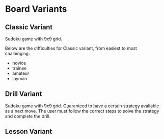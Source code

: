 # Board Variants

## Classic Variant

Sudoku game with 9x9 grid.

Below are the difficulties for Classic variant, from easiest to most challenging:

- novice
- trainee
- amateur
- layman

## Drill Variant

Sudoku game with 9x9 grid. Guaranteed to have a certain strategy avaliable as a next move. The user must follow the correct steps to solve the strategy and complete the drill.

## Lesson Variant
